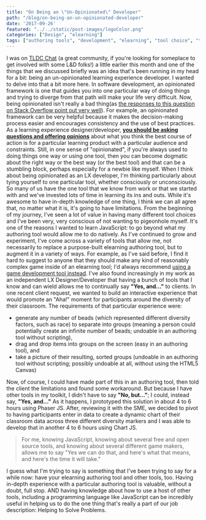 ```yaml
---
title: "On Being an \"Un-Opinionated\" Developer"
path: "/blog/on-being-an-un-opinionated-developer"
date: '2017-09-26'
featured: "../../static/post-images/logoColor.png"
categories: ["Design", "elearning"]
tags: ["authoring tools", "development", "elearning", "tool choice", "toolkit"]
---
```


I was on [TLDC Chat](https://tldc.us/2017/09/07/knanthony/) (a great community, if you're looking for someplace to get involved with some L&D folks!) a little earlier this month and one of the things that we discussed briefly was an idea that's been running in my head for a bit: being an un-opinionated learning experience developer. I wanted to delve into that a bit more here. In software development, an opinionated framework is one that guides you into one particular way of doing things and trying to diverge from that path will make your life very difficult. Now, being opinionated isn't really a bad thing(as [the responses to this question on Stack Overflow point out very well](https://stackoverflow.com/questions/802050/what-is-opinionated-software)). For example, an opinionated framework can be very helpful because it makes the decision-making process easier and encourages consistency and the use of best practices. As a learning experience designer/developer, [**you should be asking questions and offering opinions**](https://teamgaslight.com/blog/how-to-be-opinionated-without-turning-into-the-office-a-star-star-hole) about what you think the best course of action is for a particular learning product with a particular audience and constraints. Still, in one sense of "opinionated", if you're always used to doing things one way or using one tool, then you can become dogmatic about the right way or the best way (or the best tool) and that can be a stumbling block, perhaps especially for a newbie like myself. When I think about being opinionated as an LX developer, I'm thinking particularly about tying yourself to one particular tool, whether consciously or unconsciously. So many of us have the one tool that we know from work or that we started with and we've invested lots of time in learning its ins and outs. While it's awesome to have in-depth knowledge of one thing, I think we can all agree that, no matter what it is, it's going to have limitations. From the beginning of my journey, I've seen a lot of value in having many different tool choices and I've been very, very conscious of not wanting to pigeonhole myself. It's one of the reasons I wanted to learn JavaScript: to go beyond what my authoring tool would allow me to do natively. As I've continued to grow and experiment, I've come across a variety of tools that allow me, not necessarily to replace a purpose-built elearning authoring tool, but to augment it in a variety of ways. For example, as I've said before, I find it hard to suggest to anyone that they should make any kind of reasonably complex game inside of an elearning tool; I'd always recommend [using a game development tool instead](/blog/dearid-game-makers/). I've also found increasingly in my work as an independent LX Designer/Developer that having a bunch of tools that I know and can wield allows me to continually say **"Yes, and..."** to clients. In one recent client request, we wanted to build an interactive experience that would promote an "Aha!" moment for participants around the diversity of their classroom. The requirements of that particular experience were:

*   generate any number of beads (which represented different diversity factors, such as race) to separate into groups (meaning a person could potentially create an infinite number of beads; undoable in an authoring tool without scripting),
*   drag and drop items into groups on the screen (easy in an authoring tool), and
*   take a picture of their resulting, sorted groups (undoable in an authoring tool without scripting; possibly undoable at all, without using the HTML5 Canvas)

Now, of course, I could have made part of this in an authoring tool, then told the client the limitations and found some workaround. But because I have other tools in my toolkit, I didn't have to say **"No, but..."**; I could, instead say, **"Yes, and..."** As it happens, I prototyped this solution in about 4 to 6 hours using Phaser JS. After, reviewing it with the SME, we decided to pivot to having participants enter in data to create a dynamic chart of their classroom data across three different diversity markers and I was able to develop that in another 4 to 6 hours using Chart JS.
> For me, knowing JavaScript, knowing about several free and open source tools, and knowing about several different game makers, allows me to say "Yes we can do that, and here's what that means, and here's the time it will take."

I guess what I'm trying to say is something that I've been trying to say for a while now: have your elearning authoring tool and other tools, too. Having in-depth experience with a particular authoring tool is valuable, without a doubt, full stop. AND having knowledge about how to use a host of other tools, including a programming language like JavaScript can be incredibly useful in helping us to do the one thing that's really a part of our job description: Helping to Solve Problems.
